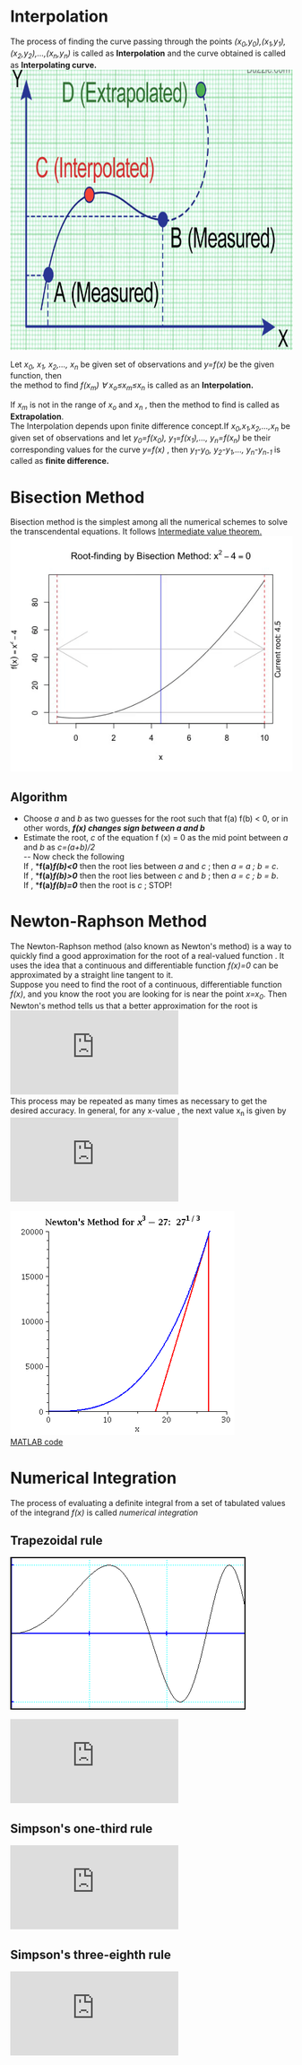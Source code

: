 # Interpolation
The process of finding the curve passing through the points *(x<sub>0</sub>,y<sub>0</sub>),(x<sub>1</sub>,y<sub>1</sub>),(x<sub>2</sub>,y<sub>2</sub>),...,(x<sub>n</sub>,y<sub>n</sub>)* is called as **Interpolation** and the curve obtained is called as **Interpolating curve.**  
<img src="https://github.com/pulkitchandel/Probalistic-Algorithms-in-MATLAB/blob/edit/interpol.PNG" width="600" height="500" />

Let *x<sub>0</sub>, x<sub>1</sub>, x<sub>2</sub>,..., x<sub>n</sub>* be given set of observations and *y=f(x)* be the given function, then  
the method to find *f(x<sub>m</sub>) ∀ x<sub>o</sub>≤x<sub>m</sub>≤x<sub>n</sub>* is called as an **Interpolation.** 

If *x<sub>m</sub>* is not in the range of *x<sub>o</sub>* and *x<sub>n</sub>* , then the method to find is called as **Extrapolation**.  
The Interpolation depends upon finite difference concept.If *x<sub>0</sub>,x<sub>1</sub>,x<sub>2</sub>,...,x<sub>n</sub>* be given set of observations and let *y<sub>0</sub>=f(x<sub>0</sub>), y<sub>1</sub>=f(x<sub>1</sub>),..., y<sub>n</sub>=f(x<sub>n</sub>)* be their corresponding values for the curve *y=f(x)* , then *y<sub>1</sub>-y<sub>0</sub>, y<sub>2</sub>-y<sub>1</sub>,..., y<sub>n</sub>-y<sub>n-1</sub>* is called as **finite difference.**

# Bisection Method
Bisection method is the simplest among all the numerical schemes to solve the transcendental equations. It follows [Intermediate value theorem.](https://www.mathsisfun.com/algebra/intermediate-value-theorem.html)  
![](https://github.com/pulkitchandel/Probalistic-Algorithms-in-MATLAB/blob/edit/demo-a.gif)
## Algorithm
- Choose *a* and *b* as two guesses for the root such that f(a) f(b) < 0, or in other words, ***f(x) changes sign between a and b***
- Estimate the root, *c* of the equation f (x) = 0 as the mid point between *a* and *b* as *c=(a+b)/2*  
-- Now check the following  
    If , ***f(a)*f(b)<0*** then the root lies between *a* and *c* ; then *a = a ; b = c*.  
    If , ***f(a)*f(b)>0*** then the root lies between *c* and *b* ; then *a = c ; b = b*.  
    If , ***f(a)*f(b)=0*** then the root is *c* ; STOP!  

# Newton-Raphson Method  
The Newton-Raphson method (also known as Newton's method) is a way to quickly find a good approximation for the root of a real-valued function . It uses the idea that a continuous and differentiable function *f(x)=0* can be approximated by a straight line tangent to it.  
Suppose you need to find the root of a continuous, differentiable function *f(x)*, and you know the root you are looking for is near the point *x=x<sub>0</sub>*. Then Newton's method tells us that a better approximation for the root is  
        ![](https://latex.codecogs.com/gif.latex?x_%7B1%7D%3Dx_0-%20%5Cfrac%7Bf%28x_0%29%7D%7Bf%27%28x_0%29%7D)  
  This process may be repeated as many times as necessary to get the desired accuracy. In general, for any x-value , the next value x<sub>n</sub> is given by  
![](https://latex.codecogs.com/gif.latex?x_%7Bn&plus;1%7D%3Dx_n-%20%5Cfrac%7Bf%28x_n%29%7D%7Bf%27%28x_n%29%7D)


![](https://github.com/pulkitchandel/Probalistic-Algorithms-in-MATLAB/blob/edit/cube_root_27_anim.gif)  
[MATLAB code](https://github.com/pulkitchandel/Probalistic-Algorithms-in-MATLAB/blob/edit/newtonraph.m)

# Numerical Integration
The process of evaluating a definite integral from a set of tabulated values of the integrand *f(x)* is called *numerical integration*
## Trapezoidal rule
![gif](https://github.com/pulkitchandel/Probalistic-Algorithms-in-MATLAB/blob/edit/trapezoid.gif)

![trapezoidal](https://latex.codecogs.com/gif.latex?%5Cint_%7Bx_0%7D%5E%7Bx_0&plus;nh%7Df%28x%29dx%3D%5Cfrac%7Bh%7D%7B2%7D%5B%28y_0&plus;y_n%29&plus;2%28y_1&plus;y_2&plus;...y_%7Bn-1%7D%29%5D)
## Simpson's one-third rule
![simonethird](https://latex.codecogs.com/gif.latex?%5Cint_%7Bx_0%7D%5E%7Bx_0&plus;2h%7Df%28x%29dx%3D%5Cfrac%7Bh%7D%7B3%7D%5B%28y_0&plus;y_n%29&plus;4%28y_1&plus;y_3&plus;...y_%7Bn-1%7D%29&plus;2%28y_2&plus;y_4&plus;...&plus;y_%7Bn-2%7D%29%5D)
## Simpson's three-eighth rule
![simthreeeight](https://latex.codecogs.com/gif.latex?%5Cint_%7Bx_0%7D%5E%7Bx_0&plus;3h%7Df%28x%29dx%3D%5Cfrac%7B3h%7D%7B8%7D%5B%28y_0&plus;y_n%29&plus;3%28y_1&plus;y_2&plus;y_4&plus;y_5...y_%7Bn-1%7D%29&plus;2%28y_3&plus;y_6&plus;...&plus;y_%7Bn-3%7D%29%5D)
